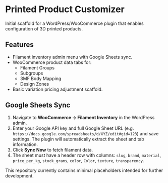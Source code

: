 # Printed Product Customizer

Initial scaffold for a WordPress/WooCommerce plugin that enables configuration of 3D printed products.

## Features

- Filament inventory admin menu with Google Sheets sync.
- WooCommerce product data tabs for:
  - Filament Groups
  - Subgroups
  - 3MF Body Mapping
  - Design Zones
- Basic variation pricing adjustment scaffold.

## Google Sheets Sync

1. Navigate to **WooCommerce → Filament Inventory** in the WordPress admin.
2. Enter your Google API key and full Google Sheet URL (e.g. `https://docs.google.com/spreadsheets/d/XYZ/edit#gid=123`) and save settings. The plugin will automatically extract the sheet and tab information.
3. Click **Sync Now** to fetch filament data.
4. The sheet must have a header row with columns: `slug`, `brand`, `material`, `price_per_kg`, `stock_grams`, `color`, `Color`, `texture`, `transparency`.

This repository currently contains minimal placeholders intended for further development.
